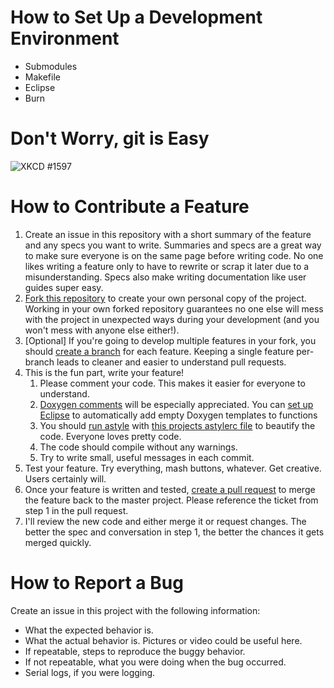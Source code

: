 # How to Set Up a Development Environment

* Submodules
* Makefile
* Eclipse
* Burn

# Don't Worry, git is Easy

![XKCD #1597](https://imgs.xkcd.com/comics/git.png)

# How to Contribute a Feature

1. Create an issue in this repository with a short summary of the feature and any specs you want to write. Summaries and specs are a great way to make sure everyone is on the same page before writing code. No one likes writing a feature only to have to rewrite or scrap it later due to a misunderstanding. Specs also make writing documentation like user guides super easy.
2. [Fork this repository](https://help.github.com/en/articles/fork-a-repo) to create your own personal copy of the project. Working in your own forked repository guarantees no one else will mess with the project in unexpected ways during your development (and you won't mess with anyone else either!).
3. [Optional] If you're going to develop multiple features in your fork, you should [create a branch](https://help.github.com/en/articles/creating-and-deleting-branches-within-your-repository) for each feature. Keeping a single feature per-branch leads to cleaner and easier to understand pull requests.
4. This is the fun part, write your feature!
   1. Please comment your code. This makes it easier for everyone to understand. 
   2. [Doxygen comments](http://www.doxygen.nl/manual/docblocks.html) will be especially appreciated. You can [set up Eclipse](https://stackoverflow.com/a/7590019) to automatically add empty Doxygen templates to functions
   3. You should [run astyle](http://astyle.sourceforge.net/) with [this projects astylerc file](https://github.com/AEFeinstein/Swadge-Devkit-Fw/blob/master/firmware/astylerc) to beautify the code. Everyone loves pretty code.
   4. The code should compile without any warnings.
   5. Try to write small, useful messages in each commit.
5. Test your feature. Try everything, mash buttons, whatever. Get creative. Users certainly will.
6. Once your feature is written and tested, [create a pull request](https://help.github.com/en/articles/creating-a-pull-request) to merge the feature back to the master project. Please reference the ticket from step 1 in the pull request.
7. I'll review the new code and either merge it or request changes. The better the spec and conversation in step 1, the better the chances it gets merged quickly.

# How to Report a Bug

Create an issue in this project with the following information:
* What the expected behavior is.
* What the actual behavior is. Pictures or video could be useful here.
* If repeatable, steps to reproduce the buggy behavior.
* If not repeatable, what you were doing when the bug occurred.
* Serial logs, if you were logging.
